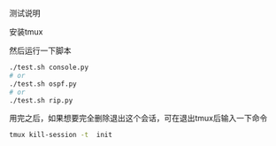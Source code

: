 测试说明

安装tmux

然后运行一下脚本

```sh
./test.sh console.py
# or
./test.sh ospf.py
# or
./test.sh rip.py
```


用完之后，如果想要完全删除退出这个会话，可在退出tmux后输入一下命令

```sh
tmux kill-session -t  init
```